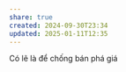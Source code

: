 ```yaml
---
share: true
created: 2024-09-30T23:34
updated: 2025-01-11T12:35
---
```

Có lẽ là để chống bán phá giá